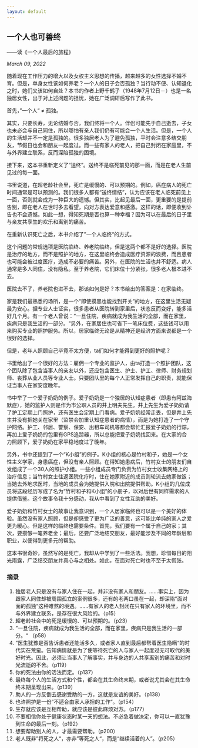 ```yaml
---
layout: default
---
```


## 一个人也可善终

——读《一个人最后的旅程》

*March 09, 2022*

随着现在工作压力的增大以及女权主义思想的传播，越来越多的女性选择不婚不育。但是，单身女性该如何养老？一个人的日子会否孤独？当行动不便、认知退化之时，她们又该如何自处？本书的作者上野千鹤子（1948年7月12日－）也是一名独居女性，出于对上述问题的担忧，她在广泛调研后写作了此书。

首先，”一个人“ ≠ 孤独。

其实，只要长寿，无论结婚与否，我们终将一个人。伴侣可能先于自己逝去，子女也未必会与自己同住，所以哪怕有亲人我们仍有可能会一个人生活。但是，一个人的生活却并不一定是孤独的。很多独居老人为了避免孤独，平时会注意多结交朋友，节假日也会和朋友一起度过。而一些有家人的老人，把自己封闭在家庭里，不与外界建立联系，反而深陷孤独的困境。

接下来，这本书重新定义了“送终”。送终不是临死前见的那一面，而是在老人生前见过的每一面。

书里说道，在超老龄社会里，死亡是缓慢的、可以预期的。例如，癌症病人的死亡时间通常是可以预测的。我们很多人都有“送终情结”，认为应该在老人临死前见上一面，否则就会成为一种巨大的遗憾。但其实，比起见最后一面，更重要的是提前告别，即在老人在世时多去看望，向对方表达爱意和感激。这样的话，即便收到讣告也不会遗憾。如此一想，得知死期是否也算一种幸福？因为可以在最后的日子里与亲友共享生的欢乐和离别的痛苦。

在重新认识死亡之后，本书介绍了”一个人临终“的方式。

这个问题的常规选项是医院临终、养老院临终，但是这两个都不是好的选择。医院是治疗的地方，而不是照护的地方，在这里临终会造成医疗资源的浪费，而且患者也可能会被过度医疗，造成不必要的痛苦。另外，在医院的生活也并不舒适。病人通常是多人同住，没有隐私。至于养老院，它们床位十分紧张，很多老人根本进不去。

医院去不了，养老院也进不去，那该如何是好？本书给出的答案是：在家临终。

家是我们最熟悉的场所，是一个“即使摸黑也能找到开关”的地方，在这里生活无疑最为安心。据专业人士证实，很多患者从医院转到家里后，状态反而变好，能多活好几个月。有一个老人曾说：”一旦住院，疾病就成为我生活的全部，而在家里，疾病只是我生活的一部分。“另外，在家居住也可省下一笔床位费，这些钱可以用来购买专业的照护服务。所以，居家临终无论是从精神还是经济方面来说都是一个很好的选择。

但是，老年人照顾自己毕竟不太方便，ta们如何才能得到更好的照护呢？

书里给出了一个很好的方法：雇佣一个专业的监护人，由ta打造一个照护团队，这个团队除了包含当事人的亲友以外，还应包含医生、护士、护工、律师、财务规划师、丧葬从业人员等专业人士。只要团队里的每个人正常发挥自己的职责，就能保证当事人在家安度晚年。

书中举了一个爱子奶奶的例子。爱子奶奶是一个独居的认知症患者（即患有阿兹海默症），她的监护人则是作为市公职人员的井上明夫先生。井上先生为爱子奶奶请了护工定期上门照护，还有医生会定期上门看病。爱子奶奶经常走丢，但是井上先生并没有把她关在家里（监禁会加重认知症患者的病情），而是为她打造了一个守护网络。护工、邻居、警察、保安、出租车司机等都会帮忙汇报爱子奶奶的行踪，再加上爱子奶奶的包里有GPS追踪器，所以总能把爱子奶奶找回来。在大家的合力照顾下，爱子奶奶在家平稳地度过了晚年。

另外，书中还提到了一个“K小组”的例子。K小组的核心是竹村和子，她是一个女性主义学家，身患癌症，但没有亲人照顾。在得知她患病后，竹村女士的朋友们自发组成了一个30人的照护小组。一些小组成员专门负责为竹村女士收集网络上的治疗信息；当竹村女士往返医院化疗时，住在她家附近的成员则轮流去她家做饭；当她去外地求医时，当地的成员会为她提供入院和出院提供帮助。K小组的几位成员将这段经历写成了名为“竹村和子和K小组”的小册子，以对后世有同样需求的人提供借鉴。这个故事令我十分感动，我从中看到了女性互助的美好。

爱子奶奶和竹村女士的故事让我意识到，一个人居家临终也可以是一个美好的体验。虽然没有家人照顾，但是却感受了更为广泛的善意，这可能比单纯的家人之爱更为暖心。但是这样的临终也需要条件。首先，我们要有一个属于自己的家；其次，要攒够一笔养老金；最后，还要广泛地结交朋友，最好能涉及不同的年龄层和职业，以便得到更多元的帮助。

这本书很奇妙，虽然写的是死亡，我却从中学到了一些活法。我想，珍惜每日的阳光雨露，广泛结交朋友并真心与之相处。如此，在面对死亡时也不至于太慌张。



### 摘录

1. 独居老人只是没有与家人住在一起，并非没有家人和朋友。……事实上，因为跟家人同住却被周围孤立的案例很多，还有的老两口虽在一起，却深陷”面对面的孤独“这种难熬的境遇。……有家人的老人封闭在只有家人的环境里，而不与外界建立联系，是存在很大风险的。（p15）
2. 超老龄社会中的死是缓慢的、可以预期的。（p23）
3. ”一旦住院，疾病就成为我生活的全部，而在家里，疾病只是我生活的一部分。“ （p58）
4. ”医生犹豫是否告诉患者还能活多久，或者家人直到最后都帮着医生隐瞒“的时代实在荒蛮。告知病情就是为了使等待死亡的人与家人一起度过无可取代的美好时光。因此，必须让当事人了解事实，并与身边的人共享离别的痛苦和对时光流逝的不舍。（p119）
5. 你的死法由你的活法而定。（p137）
6. 最终每个人的生活方式和个性，都会在其生命终末期，或者说尤其会在其生命终末期呈现出来。（p139）
7. 助人的一方反倒去感谢受助的一方，这就是友谊的美好。（p138）
8. 也许照护是一份”不适合由家人承担的工作“。（p154）
9. 生存就应该是互相帮助，就应该是彼此麻烦对方。（p177）
10. 不要相信你处于健康状态时某一天的想法。不必急着做决定，你可以一直犹豫到生命的最后一刻。（p192）
11. 想要帮助别人的人，才最需要帮助。（p200）
12. 老人既非”将死之人“，亦非”等死之人“，而是“继续活着的人”。（p205）